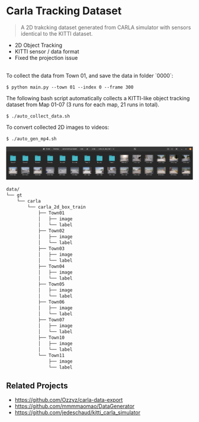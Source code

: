 # Carla Tracking Dataset

> A 2D trakcking dataset generated from CARLA simulator with sensors identical to the KITTI dataset.

- 2D Object Tracking
- KITTI sensor / data format
- Fixed the projection issue

<br />
To collect the data from Town 01, and save the data in folder `0000`:

```
$ python main.py --town 01 --index 0 --frame 300
```

The following bash script automatically collects a KITTI-like object tracking dataset from Map 01-07 (3 runs for each map, 21 runs in total).

```
$ ./auto_collect_data.sh
```

To convert collected 2D images to videos:

```
$ ./auto_gen_mp4.sh
```

![](dataset.png)

    data/
    └── gt
        └── carla
            └── carla_2d_box_train
                ├── Town01
                │   ├── image
                │   └── label
                ├── Town02
                │   ├── image
                │   └── label
                ├── Town03
                │   ├── image
                │   └── label
                ├── Town04
                │   ├── image
                │   └── label
                ├── Town05
                │   ├── image
                │   └── label
                ├── Town06
                │   ├── image
                │   └── label
                ├── Town07
                │   ├── image
                │   └── label
                ├── Town10
                │   ├── image
                │   └── label
                └── Town11
                    ├── image
                    └── label

## Related Projects

- https://github.com/Ozzyz/carla-data-export
- https://github.com/mmmmaomao/DataGenerator
- https://github.com/jedeschaud/kitti_carla_simulator

